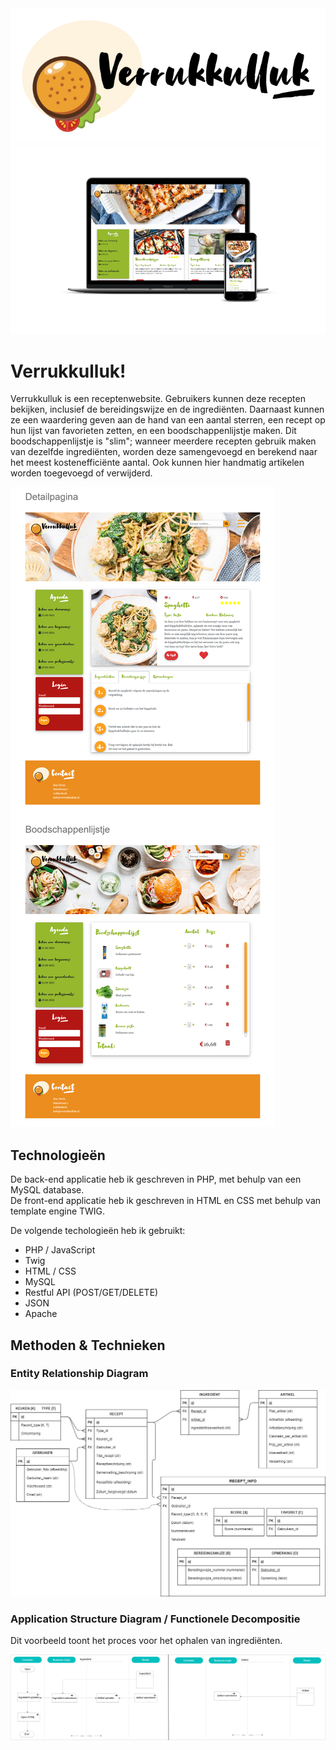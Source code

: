 <img src="assets/img/logo-v2.png"/>

<img src="assets/screenshots/homepage-mockup.png"/>

# Verrukkulluk!
Verrukkulluk is een receptenwebsite. Gebruikers kunnen deze recepten bekijken, inclusief de bereidingswijze en de ingrediënten. Daarnaast kunnen ze een waardering geven aan de hand van een aantal sterren, een recept op hun lijst van favorieten zetten, en een boodschappenlijstje maken. Dit boodschappenlijstje is "slim"; wanneer meerdere recepten gebruik maken van dezelfde ingrediënten, worden deze samengevoegd en berekend naar het meest kostenefficiënte aantal. Ook kunnen hier handmatig artikelen worden toegevoegd of verwijderd.


<img src="assets/screenshots/paginas.png"/>

## Technologieën

De back-end applicatie heb ik geschreven in PHP, met behulp van een MySQL database.  
De front-end applicatie heb ik geschreven in HTML en CSS met behulp van template engine TWIG.

De volgende techologieën heb ik gebruikt:

- PHP / JavaScript
- Twig
- HTML / CSS
- MySQL
- Restful API (POST/GET/DELETE)
- JSON
- Apache

## Methoden & Technieken

### Entity Relationship Diagram

<img src="assets/screenshots/ERD-Verrukkulluk.png" />


### Application Structure Diagram / Functionele Decompositie

Dit voorbeeld toont het proces voor het ophalen van ingrediënten.

<img src="assets/screenshots/ASD.png" />
